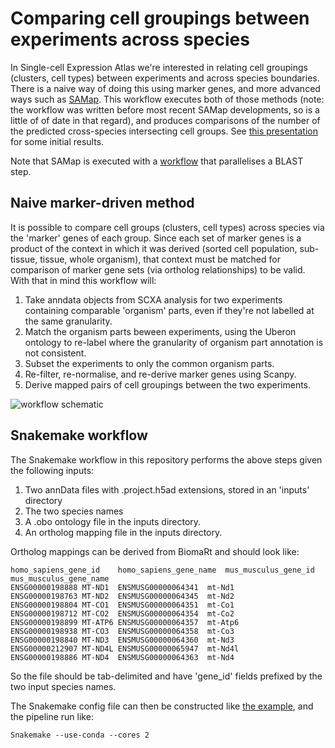 # Comparing cell groupings between experiments across species

In Single-cell Expression Atlas we're interested in relating cell groupings (clusters, cell types) between experiments and across species boundaries. There is a naive way of doing this using marker genes, and more advanced ways such as [SAMap](https://github.com/atarashansky/SAMap). This workflow executes both of those methods (note: the workflow was written before most recent SAMap developments, so is a little of of date in that regard), and produces comparisons of the number of the predicted cross-species intersecting cell groups. See [this presentation](https://docs.google.com/presentation/d/1t0HGBIOc7mU2CmKuP2oXVKAMW6V1FzSC/edit?usp=sharing&ouid=108448427482902993534&rtpof=true&sd=true) for some initial results.

Note that SAMap is executed with a [workflow](https://github.com/ebi-gene-expression-group/samap-workflow) that parallelises a BLAST step.

## Naive marker-driven method

It is possible to compare cell groups (clusters, cell types) across species via the 'marker' genes of each group. Since each set of marker genes is a product of the context in which it was derived (sorted cell population, sub-tissue, tissue, whole organism), that context must be matched for comparison of marker gene sets (via ortholog relationships) to be valid. With that in mind this workflow will:

 1. Take anndata objects from SCXA analysis for two experiments containing comparable 'organism' parts, even if they're not labelled at the same granularity. 
 2. Match the organism parts beween experiments, using the Uberon ontology to re-label where the granularity of organism part annotation is not consistent.
 3. Subset the experiments to only the common organism parts. 
 4. Re-filter, re-normalise, and re-derive marker genes using Scanpy.
 5. Derive mapped pairs of cell groupings between the two experiments.

![workflow schematic](dag.png)

## Snakemake workflow

The Snakemake workflow in this repository performs the above steps given the following inputs:

 1. Two annData files with .project.h5ad extensions, stored in an 'inputs' directory  
 2. The two species names
 3. A .obo ontology file in the inputs directory.
 4. An ortholog mapping file in the inputs directory.

Ortholog mappings can be derived from BiomaRt and should look like:

```
homo_sapiens_gene_id	homo_sapiens_gene_name	mus_musculus_gene_id	mus_musculus_gene_name
ENSG00000198888	MT-ND1	ENSMUSG00000064341	mt-Nd1
ENSG00000198763	MT-ND2	ENSMUSG00000064345	mt-Nd2
ENSG00000198804	MT-CO1	ENSMUSG00000064351	mt-Co1
ENSG00000198712	MT-CO2	ENSMUSG00000064354	mt-Co2
ENSG00000198899	MT-ATP6	ENSMUSG00000064357	mt-Atp6
ENSG00000198938	MT-CO3	ENSMUSG00000064358	mt-Co3
ENSG00000198840	MT-ND3	ENSMUSG00000064360	mt-Nd3
ENSG00000212907	MT-ND4L	ENSMUSG00000065947	mt-Nd4l
ENSG00000198886	MT-ND4	ENSMUSG00000064363	mt-Nd4
``` 

So the file should be tab-delimited and have 'gene_id' fields prefixed by the two input species names. 

The Snakemake config file can then be constructed like [the example](config.yaml), and the pipeline run like:

```
Snakemake --use-conda --cores 2
```
